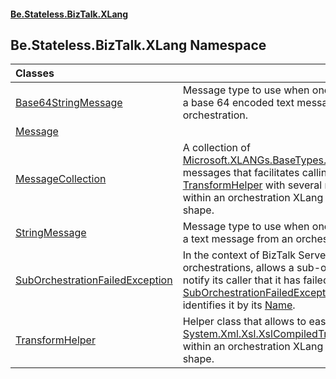 #### [Be.Stateless.BizTalk.XLang](README.md 'README')

## Be.Stateless.BizTalk.XLang Namespace

| Classes | |
| :--- | :--- |
| [Base64StringMessage](Base64StringMessage.md 'Be.Stateless.BizTalk.XLang.Base64StringMessage') | Message type to use when one needs to send a base 64 encoded text message from an orchestration. |
| [Message](Message.md 'Be.Stateless.BizTalk.XLang.Message') | |
| [MessageCollection](MessageCollection.md 'Be.Stateless.BizTalk.XLang.MessageCollection') | A collection of [Microsoft.XLANGs.BaseTypes.XLANGMessage](https://docs.microsoft.com/en-us/dotnet/api/Microsoft.XLANGs.BaseTypes.XLANGMessage 'Microsoft.XLANGs.BaseTypes.XLANGMessage') messages that facilitates calling of [TransformHelper](TransformHelper.md 'Be.Stateless.BizTalk.XLang.TransformHelper') with several messages from within an orchestration XLang expression shape. |
| [StringMessage](StringMessage.md 'Be.Stateless.BizTalk.XLang.StringMessage') | Message type to use when one needs to send a text message from an orchestration. |
| [SubOrchestrationFailedException](SubOrchestrationFailedException.md 'Be.Stateless.BizTalk.XLang.SubOrchestrationFailedException') | In the context of BizTalk Server composite orchestrations, allows a sub-orchestration to notify its caller that it has failed by throwing a [SubOrchestrationFailedException](SubOrchestrationFailedException.md 'Be.Stateless.BizTalk.XLang.SubOrchestrationFailedException') that identifies it by its [Name](SubOrchestrationFailedException.Name.md 'Be.Stateless.BizTalk.XLang.SubOrchestrationFailedException.Name'). |
| [TransformHelper](TransformHelper.md 'Be.Stateless.BizTalk.XLang.TransformHelper') | Helper class that allows to easily use an [System.Xml.Xsl.XslCompiledTransform](https://docs.microsoft.com/en-us/dotnet/api/System.Xml.Xsl.XslCompiledTransform 'System.Xml.Xsl.XslCompiledTransform') from within an orchestration XLang expression shape. |
